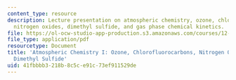 ```yaml
---
content_type: resource
description: Lecture presentation on atmospheric chemistry, ozone, chlorofluorocarbons,
  nitrogen oxides, dimethyl sulfide, and gas phase chemical kinetics.
file: https://ol-ocw-studio-app-production.s3.amazonaws.com/courses/12-842-climate-physics-and-chemistry-fall-2008/41fbbbb3218b8c5ce91c73ef911529de_part5_lec1.pdf
file_type: application/pdf
resourcetype: Document
title: 'Atmospheric Chemistry I: Ozone, Chlorofluorocarbons, Nitrogen Oxides, and
  Dimethyl Sulfide'
uid: 41fbbbb3-218b-8c5c-e91c-73ef911529de
---
```

